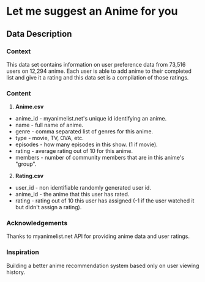 # Let me suggest an Anime for you


## Data Description


### Context

This data set contains information on user preference data from 73,516 users on 12,294 anime. Each user is able to add anime to their completed list and give it a rating and this data set is a compilation of those ratings.

### Content

1. **Anime.csv**

- anime_id - myanimelist.net's unique id identifying an anime.
- name - full name of anime.
- genre - comma separated list of genres for this anime.
- type - movie, TV, OVA, etc.
- episodes - how many episodes in this show. (1 if movie).
- rating - average rating out of 10 for this anime.
- members - number of community members that are in this anime's
"group".


2. **Rating.csv**

- user_id - non identifiable randomly generated user id.
- anime_id - the anime that this user has rated.
- rating - rating out of 10 this user has assigned (-1 if the user watched it but didn't assign a rating).

### Acknowledgements

Thanks to myanimelist.net API for providing anime data and user ratings.

### Inspiration

Building a better anime recommendation system based only on user viewing history.
